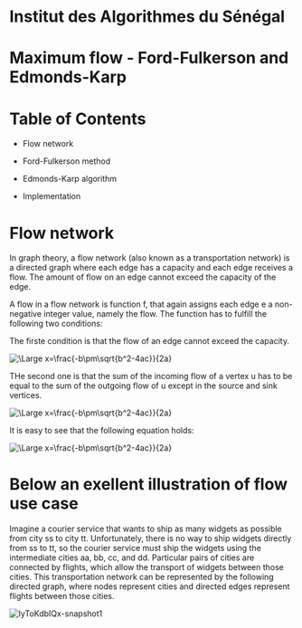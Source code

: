 
# Institut des Algorithmes du Sénégal

# Maximum flow - Ford-Fulkerson and Edmonds-Karp

# Table of Contents

  - Flow network
 
  - Ford-Fulkerson method
  
  - Edmonds-Karp algorithm
  
  - Implementation

# Flow network

In graph theory, a flow network (also known as a transportation network) is a directed graph where each edge has a capacity and each edge receives a flow. The amount of flow on an edge cannot exceed the capacity of the edge.

A flow in a flow network is function f, that again assigns each edge e a non-negative integer value, namely the flow. The function has to fulfill the following two conditions:

The firste condition is that the flow of an edge cannot exceed the capacity.

![\Large x=\frac{-b\pm\sqrt{b^2-4ac}}{2a}](https://latex.codecogs.com/svg.latex?\Large&space;f(e)\leq{c(e)}) 

THe second one is that the sum of the incoming flow of a vertex u has to be equal to the sum of the outgoing flow of u except in the source and sink vertices.


![\Large x=\frac{-b\pm\sqrt{b^2-4ac}}{2a}](https://latex.codecogs.com/svg.latex?\Large&space;\sum_{(v,u)\in{E}}f((v,u))=\sum_{(u,v)\in{E}}f((u,v))) 

It is easy to see that the following equation holds:

![\Large x=\frac{-b\pm\sqrt{b^2-4ac}}{2a}](https://latex.codecogs.com/svg.latex?\Large&space;\sum_{(s,u)\in{E}}f((s,u))=\sum_{(u,t)\in{E}}f((u,t))) 


# Below an exellent illustration of flow use case

Imagine a courier service that wants to ship as many widgets as possible from city ss to city tt. Unfortunately, there is no way to ship widgets directly from ss to tt, so the courier service must ship the widgets using the intermediate cities aa, bb, cc, and dd. Particular pairs of cities are connected by flights, which allow the transport of widgets between those cities. This transportation network can be represented by the following directed graph, where nodes represent cities and directed edges represent flights between those cities.



![IyToKdbIQx-snapshot1](https://user-images.githubusercontent.com/41585144/116802007-8938eb00-ab0f-11eb-9f26-e6f88f2dbff5.png)

